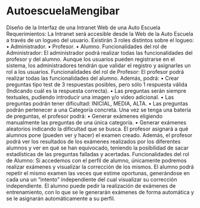 # AutoescuelaMengibar
Diseño de la Interfaz de una Intranet Web de una Auto Escuela
Requerimientos:
La Intranet será accesible desde la Web de la Auto Escuela a través de un logueo del usuario.
Existirán 3 roles distintos sobre el logueo:
• Administrador.
• Profesor.
• Alumno.
Funcionalidades del rol de Administrador:
El administrador podrá realizar todas las funcionalidades del profesor y del alumno.
Aunque los usuarios pueden registrarse en el sistema, los administradores tendrán que validar
el registro y asignarles un rol a los usuarios.
Funcionalidades del rol de Profesor:
El profesor podrá realizar todas las funcionalidades del alumno.
Además, podrá:
• Crear preguntas tipo test de 3 respuestas posibles, pero sólo 1 respuesta válida
(Indicando cuál es la respuesta correcta).
• Las preguntas serán siempre textuales, pudiendo introducir una imagen y/o video
adicional.
• Las preguntas podrán tener dificultad: INICIAL, MEDIA, ALTA.
• Las preguntas podrán pertenecer a una Categoría concreta.
Una vez se tenga una batería de preguntas, el profesor podrá:
• Generar exámenes eligiendo manualmente las preguntas de una única categoría.
• Generar exámenes aleatorios indicando la dificultad que se busca.
El profesor asignará a qué alumnos pone (pueden ver y hacer) el examen creado.
Además, el profesor podrá ver los resultados de los exámenes realizados por los diferentes
alumnos y ver en qué se han equivocado, teniendo la posibilidad de sacar estadísticas de las
preguntas falladas y acertadas.
Funcionalidades del rol de Alumno:
Si accedemos con el perfil de alumno, únicamente podremos realizar exámenes y visualizar la
corrección de los mismos.
El alumno podrá repetir el mismo examen las veces que estime oportunas, generándose en
cada una un “intento” independiente del cual visualizar su corrección independiente.
El alumno puede pedir la realización de exámenes de entrenamiento, con lo que se le
generarán exámenes de forma automática y se le asignarán automáticamente a su perfil.
